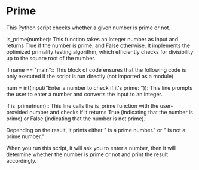 # Prime
This Python script checks whether a given number is prime or not.

is_prime(number): This function takes an integer number as input and returns True if the number is prime, and False otherwise. It implements the optimized primality testing algorithm, which efficiently checks for divisibility up to the square root of the number.

if name == "main":: This block of code ensures that the following code is only executed if the script is run directly (not imported as a module).

num = int(input("Enter a number to check if it's prime: ")): This line prompts the user to enter a number and converts the input to an integer.

if is_prime(num):: This line calls the is_prime function with the user-provided number and checks if it returns True (indicating that the number is prime) or False (indicating that the number is not prime).

Depending on the result, it prints either " is a prime number." or " is not a prime number."

When you run this script, it will ask you to enter a number, then it will determine whether the number is prime or not and print the result accordingly.
